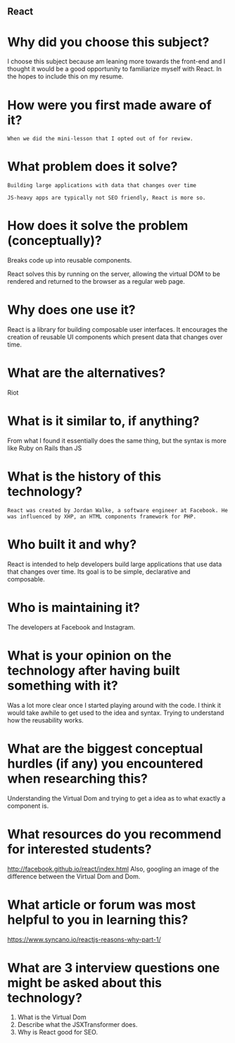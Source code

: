 ## React

# Why did you choose this subject?
  I choose this subject because am leaning more towards the front-end and I thought it would be a good opportunity to familiarize myself with React.  In the hopes to include this on my resume.  

# How were you first made aware of it?
    When we did the mini-lesson that I opted out of for review.  

# What problem does it solve?
    Building large applications with data that changes over time

    JS-heavy apps are typically not SEO friendly, React is more so.  

# How does it solve the problem (conceptually)?
  Breaks code up into reusable components.  

  React solves this by running on the server, allowing the virtual DOM to be rendered and returned to the browser as a regular web page.

# Why does one use it?
  React is a library for building composable user interfaces. It encourages the creation of reusable UI components which present data that changes over time.

# What are the alternatives?
  Riot  
# What is it similar to, if anything?
  From what I found it essentially does the same thing, but the syntax is more like Ruby on Rails than JS

# What is the history of this technology?
    React was created by Jordan Walke, a software engineer at Facebook. He was influenced by XHP, an HTML components framework for PHP.
# Who built it and why?
  React is intended to help developers build large applications that use data that changes over time. Its goal is to be simple, declarative and composable.

# Who is maintaining it?
  The developers at Facebook and Instagram.

# What is your opinion on the technology after having built something with it?
  Was a lot more clear once I started playing around with the code.  I think it would take awhile to get used to the idea and syntax.  Trying to understand how the reusability works.  

# What are the biggest conceptual hurdles (if any) you encountered when researching this?
  Understanding the Virtual Dom and trying to get a idea as to what exactly a component is.  

# What resources do you recommend for interested students?
  http://facebook.github.io/react/index.html
  Also, googling an image of the difference between the Virtual Dom and Dom.  

# What article or forum was most helpful to you in learning this?
  https://www.syncano.io/reactjs-reasons-why-part-1/

# What are 3 interview questions one might be asked about this technology?
  1. What is the Virtual Dom
  2. Describe what the JSXTransformer does.
  3. Why is React good for SEO.  
